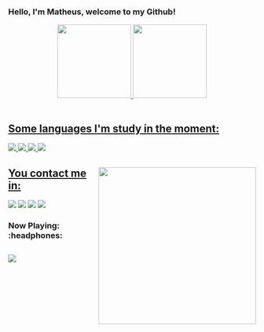 ### Hello, I'm Matheus, welcome to my Github!

<div align="center">
  <a href="https://github.com/matheushideki1234">
  <img height="150em" border-radius= "20px"; src="https://github-readme-stats.vercel.app/api?username=matheushideki1234&show_icons=true&theme=dark&include_all_commits=true&count_private=true"/>
  <img height="150em" src="https://github-readme-stats.vercel.app/api/top-langs/?username=matheushideki1234&layout=compact&langs_count=7&theme=dark"/>
</div>
  
  <div style="display: inline_block">
    <br>
    <h2> Some languages I'm study in the moment: </h2>
   <img src="https://img.shields.io/badge/HTML-orange?style=for-the-badge&logo=html5&logoColor=white"></img> 
   <img src="https://img.shields.io/badge/CSS-blue?&style=for-the-badge&logo=css3&logoColor=white"></img>
   <img src="https://img.shields.io/badge/JavaScript-323330?style=for-the-badge&logo=javascript&logoColor=F7DF1E"></img>
   <img src="https://img.shields.io/badge/TypeScript-007ACC?style=for-the-badge&logo=typescript&logoColor=white"></img>
</div>
  
  ##
   <img align="right" width="320" src="https://acegif.com/wp-content/uploads/cat-typing-2.gif"/>
  <h2> You contact me in: </h2>
  <div>
   <a href="https://twitter.com/matheus_fukuda" target="_blank"><img src="https://img.shields.io/badge/Twitter-1DA1F2?style=for-the-badge&logo=twitter&logoColor=white" target="_blank"></a>                                                                                           
  <a href="https://instagram.com/matheus_fukuda" target="_blank"><img src="https://img.shields.io/badge/-Instagram-%23E4405F?style=for-the-badge&logo=instagram&logoColor=white" target="_blank"></a>
  <a href = "mailto:matheushideki1234@hotmail.com"><img src="https://img.shields.io/badge/-Hotmail-%23333?style=for-the-badge&logo=gmail&logoColor=white" target="_blank"></a>
  <a href="https://www.linkedin.com/in/matheus-fukuda-385009155/" target="_blank"><img src="https://img.shields.io/badge/-LinkedIn-%230077B5?style=for-the-badge&logo=linkedin&logoColor=white" target="_blank"></a>  
  </br>
  <h3>Now Playing: :headphones:</h3>
  <h2>
  <a href="https://open.spotify.com/user/matheushideki1234?si=d914f1b4928140b3" rel="nofollow">
    <img src="https://camo.githubusercontent.com/8856182e969dc3e0bd4a0a2cfc68932d632281f6c9ebf95e45262fb2f1ae7c63/68747470733a2f2f6769746875622d726561646d652d72656d616b652e76657263656c2e6170702f6170692f73706f74696679">
  </a>
 </h2>
  </div>
  
  
